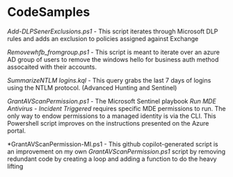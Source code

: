 # CodeSamples
 
*Add-DLPSenerExclusions.ps1* - This script iterates through Microsoft DLP rules and adds an exclusion to policies assigned against Exchange

 *Removewhfb_fromgroup.ps1* -
 This script is meant to iterate over an azure AD group of users to remove the windows hello for business auth method assocaited with their accounts. 

*SummarizeNTLM logins.kql* - This query grabs the last 7 days of logins using the NTLM protocol. (Advanced Hunting and Sentinel)

*GrantAVScanPermission.ps1* - The Microsoft Sentinel playbook *Run MDE Antivirus - Incident Triggered* requires specific MDE permissions to run. The only way to endow permissions to a managed identity is via the CLI. This Powershell script improves on the instructions presented on the Azure portal.

*GrantAVScanPermission-MI.ps1 - This github copilot-generated script is an improvement on my own *GrantAVScanPermission.ps1* script by removing redundant code by creating a loop and adding a function to do the heavy lifting
